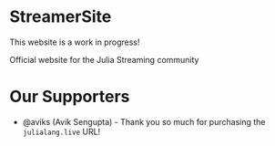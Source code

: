 # StreamerSite

This website is a work in progress! 

Official website for the Julia Streaming community

# Our Supporters

- @aviks (Avik Sengupta) - Thank you so much for purchasing the `julialang.live` URL!

